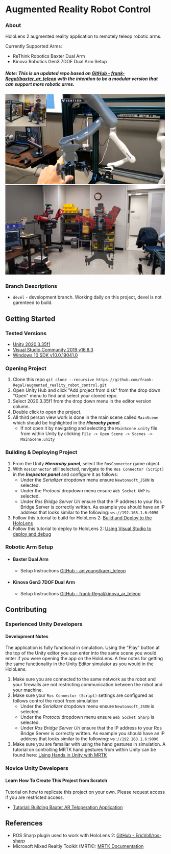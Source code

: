 # Augmented Reality Robot Control
### About
HoloLens 2 augmented reality application to remotely teleop robotic arms. 

Currently Supported Arms:
- ReThink Robotics Baxter Dual Arm
- Kinova Robotics Gen3 7DOF Dual Arm Setup

##### Note: This is an updated repo based on [GitHub - frank-Regal/baxter_ar_teleop](https://github.com/frank-Regal/baxter_ar_teleop.git 'https://github.com/frank-Regal/baxter_ar_teleop.git') with the intention to be a modular version that can support more robotic arms.

<img src="media/kinova_ar_teleop.png" alt="drawing" width="500"/> <img src="media/cover_photo.jpg" alt="drawing" width="500"/>


### Branch Descriptions
- ```devel``` - development branch. Working daily on this project, devel is not garenteed to build.


## Getting Started
### Tested Versions
- [Unity 2020.3.35f1](https://unity3d.com/get-unity/download 'https://unity3d.com/get-unity/download')
- [Visual Studio Community 2019 v16.8.3](https://visualstudio.microsoft.com/downloads/ 'https://visualstudio.microsoft.com/downloads/')
- [Windows 10 SDK v10.0.19041.0](https://developer.microsoft.com/en-us/windows/downloads/windows-sdk/ 'https://developer.microsoft.com/en-us/windows/downloads/windows-sdk/')

### Opening Project
1. Clone this repo ```git clone --recursive https://github.com/frank-Regal/augmented_reality_robot_control.git```
2. Open Unity Hub and click "Add project from disk" from the drop down "Open" menu to find and select your cloned repo.
3. Select 2020.3.35f1 from the drop down menu in the editor version column.
4. Double click to open the project.
5. All third person view work is done in the main scene called ```MainScene``` which should be highlighted in the ***Hierachy panel***.
    - If not open it by navigating and selecting the ```MainScene.unity``` file from within Unity by clicking ```File -> Open Scene -> Scenes -> MainScene.unity```

### Building & Deploying Project
1. From the Unity ***Hierarchy panel***, select the ```RosConnector``` game object.
2. With ```RosConnector``` still selected, navigate to the ```Ros Connector (Script)``` in the ***Inspector panel*** and configure it as follows:
    - Under the *Serializer* dropdown menu ensure ```Newtonsoft_JSON``` is selected.
    - Under the *Protocol* dropdown menu ensure ```Web Socket UWP``` is selected.
    - Under *Ros Bridge Server Url* ensure that the IP address to your Ros Bridge Server is correctly written. As example you should have an IP address that looks similar to the following: ```ws://192.168.1.6:9090```
3. Follow this tutorial to build for HoloLens 2: [Build and Deploy to the HoloLens](https://docs.microsoft.com/en-us/windows/mixed-reality/develop/unity/build-and-deploy-to-hololens 'https://docs.microsoft.com/en-us/windows/mixed-reality/develop/unity/build-and-deploy-to-hololens')
4. Follow this tutorial to deploy to HoloLens 2: [Using Visual Studio to deploy and debug](https://docs.microsoft.com/en-us/windows/mixed-reality/develop/advanced-concepts/using-visual-studio?tabs=hl2 'https://docs.microsoft.com/en-us/windows/mixed-reality/develop/advanced-concepts/using-visual-studio?tabs=hl2')

### Robotic Arm Setup
- #### Baxter Dual Arm
    - Setup Instructions [GitHub - anlyoung/kaeri_teleop](https://github.com/anlyoung/kaeri_teleop 'https://github.com/anlyoung/kaeri_teleop')

- #### Kinova Gen3 7DOF Dual Arm
    - Setup Instructions [GitHub - frank-Regal/kinova_ar_teleop](https://github.com/frank-Regal/kinova_ar_teleop 'https://github.com/frank-Regal/kinova_ar_teleop')

## Contributing
### Experienced Unity Developers 
#### Development Notes
The application is fully functional in simulation. Using the "Play" button at the top of the Unity editor you can enter into the same scene you would enter if you were opening the app on the HoloLens. A few notes for getting the same functionality in the Unity Editor simulator as you would in the HoloLens.
1. Make sure you are connected to the same network as the robot and your firewalls are not restricting communication between the robot and your machine.
2. Make sure your ```Ros Connector (Script)``` settings are configured as follows control the robot from simulation
    - Under the *Serializer* dropdown menu ensure ```Newtonsoft_JSON``` is selected.
    - Under the *Protocol* dropdown menu ensure ```Web Socket Sharp``` is selected.
    - Under *Ros Bridge Server Url* ensure that the IP address to your Ros Bridge Server is correctly written. As example you should have an IP address that looks similar to the following: ```ws://192.168.1.6:9090```
3. Make sure you are famaliar with using the hand gestures in simulation. A tutorial on controlling MRTK hand gestures from within Unity can be found here: [Using Hands in Unity with MRTK](https://docs.microsoft.com/en-us/learn/modules/mixed-reality-toolkit-project-unity/7-exercise-hand-interaction-objectmanipulator 'https://docs.microsoft.com/en-us/learn/modules/mixed-reality-toolkit-project-unity/7-exercise-hand-interaction-objectmanipulator')

### Novice Unity Developers 
#### Learn How To Create This Project from Scratch
Tutorial on how to replicate this project on your own. Please request access if you are restricted access.

- [Tutorial: Building Baxter AR Teloperation Application](https://docs.google.com/document/d/1IbUh4coWxempv4kRiAWMmxlxtNeg4E3t1pIcTP4Cmf0/edit?usp=sharing 'Building Basic Baxter AR Application')

## References
- ROS Sharp plugin used to work with HoloLens 2: [GitHub - EricVoll/ros-sharp](https://github.com/EricVoll/ros-sharp 'https://github.com/EricVoll/ros-sharp')
- Microsoft Mixed Realtiy Toolkit (MRTK): [MRTK Documentation](https://docs.microsoft.com/en-us/learn/modules/learn-mrtk-tutorials/ 'Mixed Reality Toolkit')

